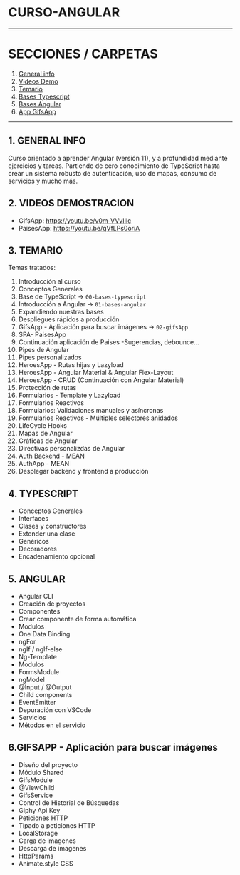# CURSO-ANGULAR

---

# SECCIONES / CARPETAS

1. [ General info](#general-info)
2. [ Videos Demo](#videos-demo)
3. [ Temario](#temario)
4. [ Bases Typescript](#typescript)
5. [Bases Angular](#angular)
6. [App GifsApp](#gifsapp)

---

## 1. GENERAL INFO

Curso orientado a aprender Angular (versión 11), y a profundidad mediante
ejercicios y tareas. Partiendo de cero conocimiento de TypeScript hasta crear un
sistema robusto de autenticación, uso de mapas, consumo de servicios y mucho
más.

## 2. VIDEOS DEMOSTRACION

- GifsApp: https://youtu.be/v0m-VVvIIlc
- PaisesApp: https://youtu.be/qVfLPs0oriA

## 3. TEMARIO

Temas tratados:

1. Introducción al curso
2. Conceptos Generales
3. Base de TypeScript -> `00-bases-typescript`
4. Introducción a Angular -> `01-bases-angular`
5. Expandiendo nuestras bases
6. Despliegues rápidos a producción
7. GifsApp - Aplicación para buscar imágenes -> `02-gifsApp`
8. SPA- PaisesApp
9. Continuación aplicación de Paises -Sugerencias, debounce...
10. Pipes de Angular
11. Pipes personalizados
12. HeroesApp - Rutas hijas y Lazyload
13. HeroesApp - Angular Material & Angular Flex-Layout
14. HeroesApp - CRUD (Continuación con Angular Material)
15. Protección de rutas
16. Formularios - Template y Lazyload
17. Formularios Reactivos
18. Formularios: Validaciones manuales y asíncronas
19. Formularios Reactivos - Múltiples selectores anidados
20. LifeCycle Hooks
21. Mapas de Angular
22. Gráficas de Angular
23. Directivas personalizdas de Angular
24. Auth Backend - MEAN
25. AuthApp - MEAN
26. Desplegar backend y frontend a producción

## 4. TYPESCRIPT

- Conceptos Generales
- Interfaces
- Clases y constructores
- Extender una clase
- Genéricos
- Decoradores
- Encadenamiento opcional

## 5. ANGULAR

- Angular CLI
- Creación de proyectos
- Componentes
- Crear componente de forma automática
- Modulos
- One Data Binding
- ngFor
- ngIf / ngIf-else
- Ng-Template
- Modulos
- FormsModule
- ngModel
- @Input / @Output
- Child components
- EventEmitter
- Depuración con VSCode
- Servicios
- Métodos en el servicio

## 6.GIFSAPP - Aplicación para buscar imágenes

- Diseño del proyecto
- Módulo Shared
- GifsModule
- @ViewChild
- GifsService
- Control de Historial de Búsquedas
- Giphy Api Key
- Peticiones HTTP
- Tipado a peticiones HTTP
- LocalStorage
- Carga de imagenes
- Descarga de imagenes
- HttpParams
- Animate.style CSS
